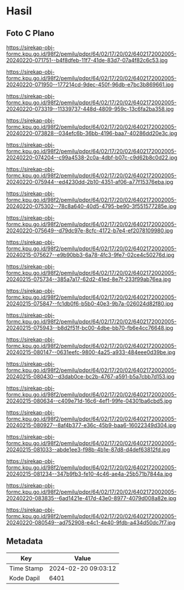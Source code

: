 # Hasil

## Foto C Plano

https://sirekap-obj-formc.kpu.go.id/98f2/pemilu/pdpr/64/02/17/20/02/6402172002005-20240220-071751--b4f8dfeb-11f7-41de-83d7-07a4f82c6c53.jpg

https://sirekap-obj-formc.kpu.go.id/98f2/pemilu/pdpr/64/02/17/20/02/6402172002005-20240220-071950--177214cd-9dec-450f-96db-e7bc3b869661.jpg

https://sirekap-obj-formc.kpu.go.id/98f2/pemilu/pdpr/64/02/17/20/02/6402172002005-20240220-073319--11339737-448d-4809-959c-13c6fa2ba358.jpg

https://sirekap-obj-formc.kpu.go.id/98f2/pemilu/pdpr/64/02/17/20/02/6402172002005-20240220-073828--034efc6b-36bb-4196-baa7-40286dd20e3c.jpg

https://sirekap-obj-formc.kpu.go.id/98f2/pemilu/pdpr/64/02/17/20/02/6402172002005-20240220-074204--c99a4538-2c0a-4dbf-b07c-c9d62b8c0d22.jpg

https://sirekap-obj-formc.kpu.go.id/98f2/pemilu/pdpr/64/02/17/20/02/6402172002005-20240220-075944--ed4230dd-2b10-4351-af06-a77f15376eba.jpg

https://sirekap-obj-formc.kpu.go.id/98f2/pemilu/pdpr/64/02/17/20/02/6402172002005-20240220-075302--78c8a640-40d5-4795-be90-3f551577285e.jpg

https://sirekap-obj-formc.kpu.go.id/98f2/pemilu/pdpr/64/02/17/20/02/6402172002005-20240220-075649--d79dc97e-8cfc-4172-b7e4-ef2078109980.jpg

https://sirekap-obj-formc.kpu.go.id/98f2/pemilu/pdpr/64/02/17/20/02/6402172002005-20240215-075627--e9b90bb3-6a78-4fc3-9fe7-02ce4c50276d.jpg

https://sirekap-obj-formc.kpu.go.id/98f2/pemilu/pdpr/64/02/17/20/02/6402172002005-20240215-075734--385a7a17-62d2-41ed-8e7f-233f99ab76ea.jpg

https://sirekap-obj-formc.kpu.go.id/98f2/pemilu/pdpr/64/02/17/20/02/6402172002005-20240215-075847--fc1db0f6-b5b0-40e3-9b7a-026024d82f80.jpg

https://sirekap-obj-formc.kpu.go.id/98f2/pemilu/pdpr/64/02/17/20/02/6402172002005-20240215-075943--b8d2f51f-bc00-4dbe-bb70-fb6e4cc76648.jpg

https://sirekap-obj-formc.kpu.go.id/98f2/pemilu/pdpr/64/02/17/20/02/6402172002005-20240215-080147--0631eefc-9800-4a25-a933-484eee0d39be.jpg

https://sirekap-obj-formc.kpu.go.id/98f2/pemilu/pdpr/64/02/17/20/02/6402172002005-20240215-080430--d3dab0ce-bc2b-4767-a591-b5a7cbb7d153.jpg

https://sirekap-obj-formc.kpu.go.id/98f2/pemilu/pdpr/64/02/17/20/02/6402172002005-20240215-080634--c409e71d-16c6-4ef1-99fe-04301ba6cbd5.jpg

https://sirekap-obj-formc.kpu.go.id/98f2/pemilu/pdpr/64/02/17/20/02/6402172002005-20240215-080927--8af4b377-e36c-45b9-baa6-16022349d304.jpg

https://sirekap-obj-formc.kpu.go.id/98f2/pemilu/pdpr/64/02/17/20/02/6402172002005-20240215-081033--abde1ee3-f98b-4b1e-87d8-d4def63812fd.jpg

https://sirekap-obj-formc.kpu.go.id/98f2/pemilu/pdpr/64/02/17/20/02/6402172002005-20240215-081234--347b9fb3-fe10-4c46-ae4a-25b571b7844a.jpg

https://sirekap-obj-formc.kpu.go.id/98f2/pemilu/pdpr/64/02/17/20/02/6402172002005-20240220-083835--6ad1421e-417d-43e0-8977-4079d008a82e.jpg

https://sirekap-obj-formc.kpu.go.id/98f2/pemilu/pdpr/64/02/17/20/02/6402172002005-20240220-080549--ad752908-e4c1-4e40-9fdb-a434d50dc7f7.jpg


## Metadata

| Key        | Value               |
| ---------- | ------------------- |
| Time Stamp | 2024-02-20 09:03:12 |
| Kode Dapil | 6401                |




